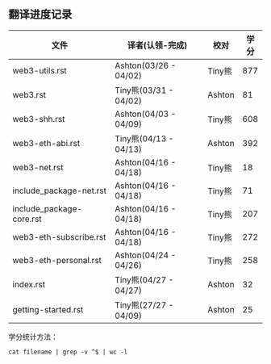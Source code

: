 ## 翻译进度记录


| 文件               |  译者(认领-完成)    |   校对  |  学分 | 
| ----------------- | ----------------- | ---------------   | --------   |
| web3-utils.rst         |  Ashton(03/26 - 04/02)|  Tiny熊  |   877 | 
| web3.rst          |  Tiny熊(03/31 - 04/02)| Ashton   |   81  | 
| web3-shh.rst      |Ashton(04/03 - 04/09) | Tiny熊 | 608 |
| web3-eth-abi.rst      |Tiny熊(04/13 - 04/13) | Ashton |  392 |
| web3-net.rst     |Ashton(04/16 - 04/18) | Tiny熊 | 18 |
| include_package-net.rst     |Ashton(04/16 - 04/18) | Tiny熊 | 71 |
| include_package-core.rst     |Ashton(04/16 - 04/18) | Tiny熊 | 207 |
| web3-eth-subscribe.rst     |Ashton(04/16 - 04/18) | Tiny熊 | 272 |
| web3-eth-personal.rst     |Ashton(04/24 - 04/26) | Tiny熊 | 258 |
| index.rst      |Tiny熊(04/27 - 04/27) | Ashton | 32 |
| getting-started.rst      |Tiny熊(27/27 - 04/09) | Ashton | 25  |



学分统计方法：
```
cat filename | grep -v ^$ | wc -l
```
